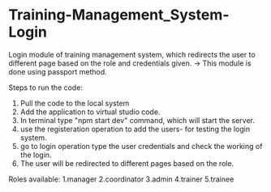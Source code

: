 # Training-Management_System-Login
Login module of training management system, which redirects the user to different page based on the role and credentials given. 
-> This module is done using passport method.

Steps to run the code:
1. Pull the code to the local system
2. Add the application to virtual studio code.
3. In terminal type "npm start dev" command, which will start the server.
4. use the registeration operation to add the users- for testing the login system.
5. go to login operation type the user credentials and check the working of the login.
6. The user will be redirected to different pages based on the role.

Roles available:
1.manager
2.coordinator
3.admin
4.trainer
5.trainee
